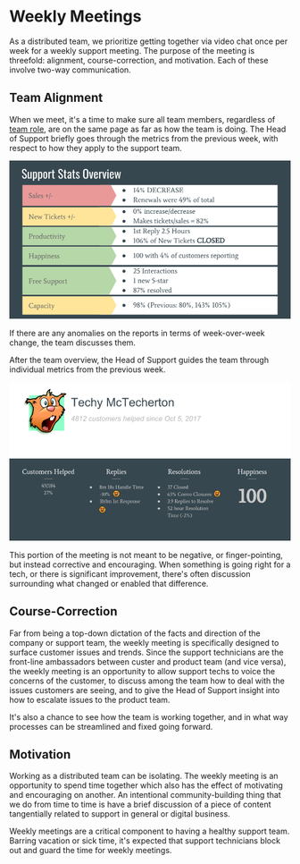 # Weekly Meetings

As a distributed team, we prioritize getting together via video chat once per week for a weekly support meeting. The purpose of the meeting is threefold: alignment, course-correction, and motivation. Each of these involve two-way communication.

## Team Alignment
When we meet, it's a time to make sure all team members, regardless of [team role](team-roles.md), are on the same page as far as how the team is doing. The Head of Support briefly goes through the metrics from the previous week, with respect to how they apply to the support team. 

![Sample screen shot from a weekly meeting, showcasing a graph. In the sample data is 'Sales +/-: 14% Decrease, New Tickets +/-: 0% increase, Tickets/sales: 82%, Productivity: 1st reply 2.5 hours, Happiness: 100 % from 10% of customers, Free Support: 25 interaction with 1 5-star and 87% resolved, Capacity 98%'](../assets/report-sample-group.png)

If there are any anomalies on the reports in terms of week-over-week change, the team discusses them. 

After the team overview, the Head of Support guides the team through individual metrics from the previous week. 

![sample screen shot of individual support team member metrics. The Sample technician is named 'Techy McTecherton' and the following data is shown: 'Customers Helped: 49/184, 27%' 'Replies: 8m 18s reply time, 3 hour 0 minute 1st response time' '37 closed tickets, 63% closed, 3.9 replies to resolve, 52 hour resolution time' 'Happiness: 100' ](../assets/report-sample-individual.png)

This portion of the meeting is not meant to be negative, or finger-pointing, but instead corrective and encouraging. When something is going right for a tech, or there is significant improvement, there's often discussion surrounding what changed or enabled that difference. 

## Course-Correction

Far from being a top-down dictation of the facts and direction of the company or support team, the weekly meeting is specifically designed to surface customer issues and trends. Since the support technicians are the front-line ambassadors between custer and product team (and vice versa), the weekly meeting is an opportunity to allow support techs to voice the concerns of the customer, to discuss among the team how to deal with the issues customers are seeing, and to give the Head of Support insight into how to escalate issues to the product team.

It's also a chance to see how the team is working together, and in what way processes can be streamlined and fixed going forward.

## Motivation

Working as a distributed team can be isolating. The weekly meeting is an opportunity to spend time together which also has the effect of motivating and encouraging on another. An intentional community-building thing that we do from time to time is have a brief discussion of a piece of content tangentially related to support in general or digital business. 

Weekly meetings are a critical component to having a healthy support team. Barring vacation or sick time, it's expected that support technicians block out and guard the time for weekly meetings.

